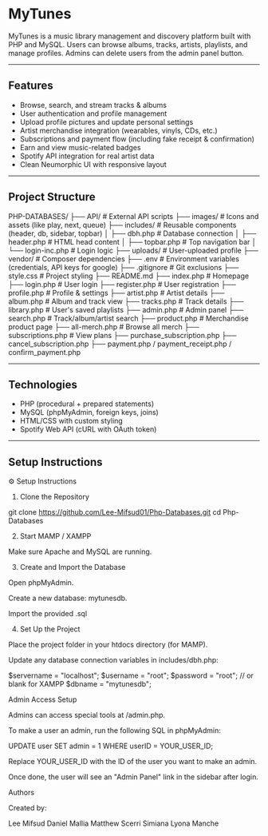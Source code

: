 # MyTunes 

MyTunes is a music library management and discovery platform built with PHP and MySQL. Users can browse albums, tracks, artists, playlists, and manage profiles. Admins can delete users from the admin panel button.

---

## Features

-  Browse, search, and stream tracks & albums
-  User authentication and profile management
-  Upload profile pictures and update personal settings
-  Artist merchandise integration (wearables, vinyls, CDs, etc.)
-  Subscriptions and payment flow (including fake receipt & confirmation)
-  Earn and view music-related badges
-  Spotify API integration for real artist data
-  Clean Neumorphic UI with responsive layout

---

## Project Structure

PHP-DATABASES/
├── API/ # External API scripts
├── images/ # Icons and assets (like play, next, queue)
├── includes/ # Reusable components (header, db, sidebar, topbar)
│ ├── dbh.php # Database connection
│ ├── header.php # HTML head content
│ ├── topbar.php # Top navigation bar
│ └── login-inc.php # Login logic
├── uploads/ # User-uploaded profile
├── vendor/ # Composer dependencies
├── .env # Environment variables (credentials, API keys for google)
├── .gitignore # Git exclusions
├── style.css # Project styling
├── README.md 
├── index.php # Homepage
├── login.php # User login
├── register.php # User registration
├── profile.php # Profile & settings
├── artist.php # Artist details
├── album.php # Album and track view
├── tracks.php # Track details
├── library.php # User's saved playlists
├── admin.php # Admin panel
├── search.php # Track/album/artist search
├── product.php # Merchandise product page
├── all-merch.php # Browse all merch
├── subscriptions.php # View plans
├── purchase_subscription.php
├── cancel_subscription.php
├── payment.php / payment_receipt.php / confirm_payment.php


---

## Technologies

- PHP (procedural + prepared statements)
- MySQL (phpMyAdmin, foreign keys, joins)
- HTML/CSS with custom styling
- Spotify Web API (cURL with OAuth token)

---

## Setup Instructions

⚙️ Setup Instructions

1. Clone the Repository

git clone https://github.com/Lee-Mifsud01/Php-Databases.git
cd Php-Databases

2. Start MAMP / XAMPP

Make sure Apache and MySQL are running.

3. Create and Import the Database

Open phpMyAdmin.

Create a new database: mytunesdb.

Import the provided .sql 

4. Set Up the Project

Place the project folder in your htdocs directory (for MAMP).

Update any database connection variables in includes/dbh.php:

$servername = "localhost";
$username = "root";
$password = "root"; // or blank for XAMPP
$dbname = "mytunesdb";


Admin Access Setup

Admins can access special tools at /admin.php.

To make a user an admin, run the following SQL in phpMyAdmin:

UPDATE user
SET admin = 1
WHERE userID = YOUR_USER_ID;

Replace YOUR_USER_ID with the ID of the user you want to make an admin.

Once done, the user will see an "Admin Panel" link in the sidebar after login.


Authors

Created by:

Lee Mifsud
Daniel Mallia
Matthew Scerri Simiana
Lyona Manche